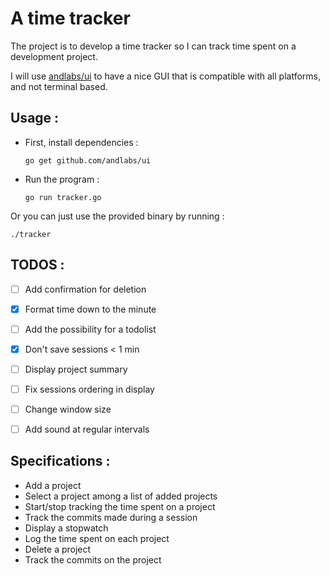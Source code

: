 # A time tracker

The project is to develop a time tracker so I can track time 
spent on a development project.

I will use [andlabs/ui](https://github.com/andlabs/ui) to have
a nice GUI that is compatible with all platforms, and not terminal
based.


## Usage :

- First, install dependencies :

  `go get github.com/andlabs/ui`
- Run the program : 
 
  `go run tracker.go`
  
  
 Or you can just use the provided binary by running :
 
 `./tracker`
 
 ## TODOS :
- [ ] Add confirmation for deletion
- [x] Format time down to the minute
- [ ] Add the possibility for a todolist
- [x] Don't save sessions < 1 min
- [ ] Display project summary
- [ ] Fix sessions ordering in display
- [ ] Change window size
- [ ] Add sound at regular intervals


## Specifications :
- Add a project
- Select a project among a list of added projects
- Start/stop tracking the time spent on a project
- Track the commits made during a session
- Display a stopwatch
- Log the time spent on each project
- Delete a project
- Track the commits on the project

